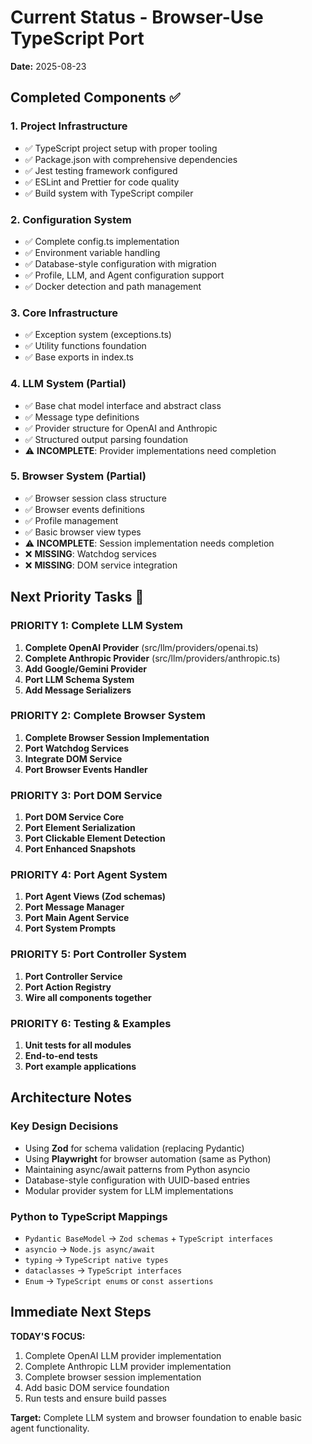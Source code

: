 # Current Status - Browser-Use TypeScript Port

**Date:** 2025-08-23

## Completed Components ✅

### 1. Project Infrastructure
- ✅ TypeScript project setup with proper tooling
- ✅ Package.json with comprehensive dependencies
- ✅ Jest testing framework configured
- ✅ ESLint and Prettier for code quality
- ✅ Build system with TypeScript compiler

### 2. Configuration System
- ✅ Complete config.ts implementation
- ✅ Environment variable handling
- ✅ Database-style configuration with migration
- ✅ Profile, LLM, and Agent configuration support
- ✅ Docker detection and path management

### 3. Core Infrastructure
- ✅ Exception system (exceptions.ts)
- ✅ Utility functions foundation
- ✅ Base exports in index.ts

### 4. LLM System (Partial)
- ✅ Base chat model interface and abstract class
- ✅ Message type definitions
- ✅ Provider structure for OpenAI and Anthropic
- ✅ Structured output parsing foundation
- ⚠️ **INCOMPLETE**: Provider implementations need completion

### 5. Browser System (Partial)
- ✅ Browser session class structure
- ✅ Browser events definitions
- ✅ Profile management
- ✅ Basic browser view types
- ⚠️ **INCOMPLETE**: Session implementation needs completion
- ❌ **MISSING**: Watchdog services
- ❌ **MISSING**: DOM service integration

## Next Priority Tasks 🎯

### PRIORITY 1: Complete LLM System
1. **Complete OpenAI Provider** (src/llm/providers/openai.ts)
2. **Complete Anthropic Provider** (src/llm/providers/anthropic.ts)
3. **Add Google/Gemini Provider**
4. **Port LLM Schema System**
5. **Add Message Serializers**

### PRIORITY 2: Complete Browser System  
1. **Complete Browser Session Implementation**
2. **Port Watchdog Services**
3. **Integrate DOM Service**
4. **Port Browser Events Handler**

### PRIORITY 3: Port DOM Service
1. **Port DOM Service Core**
2. **Port Element Serialization**
3. **Port Clickable Element Detection**
4. **Port Enhanced Snapshots**

### PRIORITY 4: Port Agent System
1. **Port Agent Views (Zod schemas)**
2. **Port Message Manager**
3. **Port Main Agent Service**
4. **Port System Prompts**

### PRIORITY 5: Port Controller System
1. **Port Controller Service**
2. **Port Action Registry**
3. **Wire all components together**

### PRIORITY 6: Testing & Examples
1. **Unit tests for all modules**
2. **End-to-end tests**
3. **Port example applications**

## Architecture Notes

### Key Design Decisions
- Using **Zod** for schema validation (replacing Pydantic)
- Using **Playwright** for browser automation (same as Python)
- Maintaining async/await patterns from Python asyncio
- Database-style configuration with UUID-based entries
- Modular provider system for LLM implementations

### Python to TypeScript Mappings
- `Pydantic BaseModel` → `Zod schemas` + `TypeScript interfaces`
- `asyncio` → `Node.js async/await`
- `typing` → `TypeScript native types`
- `dataclasses` → `TypeScript interfaces`
- `Enum` → `TypeScript enums` or `const assertions`

## Immediate Next Steps

**TODAY'S FOCUS:**
1. Complete OpenAI LLM provider implementation
2. Complete Anthropic LLM provider implementation  
3. Complete browser session implementation
4. Add basic DOM service foundation
5. Run tests and ensure build passes

**Target:** Complete LLM system and browser foundation to enable basic agent functionality.